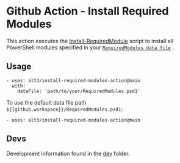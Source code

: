 # Github Action - Install Required Modules

This action executes the
[Install-RequiredModule](https://github.com/Jaykul/RequiredModules)
script to install all PowerShell modules specified in your
 [`RequiredModules data file`](https://github.com/alt3/install-required-modules-action/blob/main/dev/RequiredModules.psd1)
.

## Usage

```
- uses: alt3/install-required-modules-action@main
  with:
    dataFile: 'path/to/your/RequiredModules.psd1'
```

To use the default data file path `${{github.workspace}}/RequiredModules.psd1`:

```
- uses: alt3/install-required-modules-action@main
```

## Devs

Development information found in the
[dev](https://github.com/alt3/install-required-modules-action/tree/main/dev)
folder.
